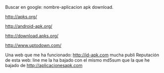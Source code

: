 Buscar en google: nombre-aplicacion apk download.

http://apks.org/

http://android-apk.org/

http://download.apks.org/

http://www.uptodown.com/

Una web que me ha funcionado: http://id-apk.com
mucha publi
Reputación de esta web: line me la ha bajado con el mismo md5sum que la que he bajado de http://aplicacionesapk.com

